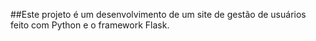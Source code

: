 ##Este projeto é um desenvolvimento de um site de gestão de usuários feito com Python e o framework Flask.